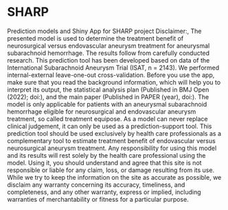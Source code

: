 # SHARP
Prediction models and Shiny App for SHARP project
Disclaimer:, The presented model is used to determine the treatment benefit of neurosurgical versus endovascular aneurysm treatment for aneurysmal subarachnoid hemorrhage. The results follow from carefully conducted research. This prediction tool has been developed based on data of the International Subarachnoid Aneurysm Trial (ISAT, n = 2143). We performed internal-external leave-one-out cross-validation. Before you use the app, make sure that you read the background information, which will help you to interpret its output, the statistical analysis plan (Published in BMJ Open (2022); doi:), and the main paper (Published in PAPER (year), doi:). The model is only applicable for patients with an aneurysmal subarachnoid hemorrhage eligible for neurosurgical and endovascular aneurysm treatment, so called treatment equipose. As a model can never replace clinical judgement, it can only be used as a prediction-support tool. This prediction tool should be used exclusively by health care professionals as a complementary tool to estimate treatment benefit of endovascular versus neurosurgical aneurysm treatment. Any responsibility for using this model and its results will rest solely by the health care professional using the model. Using it, you should understand and agree that this site is not responsible or liable for any claim, loss, or damage resulting from its use. While we try to keep the information on the site as accurate as possible, we disclaim any warranty concerning its accuracy, timeliness, and completeness, and any other warranty, express or implied, including warranties of merchantability or fitness for a particular purpose.
